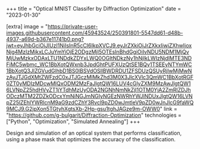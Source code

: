 +++
title = "Optical MNIST Classifer by Diffraction Optimization"
date = "2023-01-30"

[extra]
image = "https://private-user-images.githubusercontent.com/45943524/250391801-5547dd61-d48b-4937-a69d-b367e11741b0.png?jwt=eyJhbGciOiJIUzI1NiIsInR5cCI6IkpXVCJ9.eyJrZXkiOiJrZXkxIiwiZXhwIjoxNjg4MzIzMjkxLCJuYmYiOjE2ODgzMjI5OTEsInBhdGgiOiIvNDU5NDM1MjQvMjUwMzkxODAxLTU1NDdkZDYxLWQ0OGItNDkzNy1hNjlkLWIzNjdlMTE3NDFiMC5wbmc_WC1BbXotQWxnb3JpdGhtPUFXUzQtSE1BQy1TSEEyNTYmWC1BbXotQ3JlZGVudGlhbD1BS0lBSVdOSllBWDRDU1ZFSDUzQSUyRjIwMjMwNzAyJTJGdXMtZWFzdC0xJTJGczMlMkZhd3M0X3JlcXVlc3QmWC1BbXotRGF0ZT0yMDIzMDcwMlQxODM2MzFaJlgtQW16LUV4cGlyZXM9MzAwJlgtQW16LVNpZ25hdHVyZT1jYTdhMzUyODA2NGNhNmNkZjI1OTM0YjA2ZmRlZDJhODczMTM2ZDZkODcxYmNiNGJmNGIyNGEzNWRhYWJlNDUxJlgtQW16LVNpZ25lZEhlYWRlcnM9aG9zdCZhY3Rvcl9pZD0wJmtleV9pZD0wJnJlcG9faWQ9MCJ9.G2jpXon5TGtyhXgtsXb-2Hp-gsu1tghJAGze9m-OWW0"
link = "https://github.com/g-bulgarit/Diffraction-Optimization"
technologies = ["Python", "Optimization", "Simulated Annealing"]
+++

Design and simulation of an optical system that performs classification, using a phase mask that optimizes the accuracy of the classification.